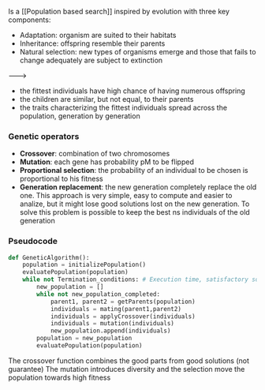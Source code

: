 Is a [[Population based search]] inspired by evolution with three key components:
- Adaptation: organism are suited to their habitats
- Inheritance: offspring resemble their parents
- Natural selection: new types of organisms emerge and those that fails to change adequately are subject to extinction

--->

- the fittest individuals have high chance of having numerous offspring
- the children are similar, but not equal, to their parents
- the traits characterizing the fittest individuals spread across the population, generation by generation


### Genetic operators
- **Crossover**: combination of two chromosomes
- **Mutation**: each gene has probability pM to be flipped
- **Proportional selection**: the probability of an individual to be chosen is proportional to his fitness
- **Generation replacement**: the new generation completely replace the old one. This approach is very simple, easy to compute and easier to analize, but it might lose good solutions lost on the new generation. To solve this problem is possible to keep the best ns individuals of the old generation

### Pseudocode
```python
def GeneticAlgorithm():
	population = initializePopulation()
	evaluatePopulation(population)
	while not Termination_conditions: # Execution time, satisfactory soltion(s), stagnation
		new_population = []
		while not new_population_completed:
			parent1, parent2 = getParents(population)
			individuals = mating(parent1,parent2)
			individuals = applyCrossover(individuals)
			individuals = mutation(individuals)
			new_population.append(individuals)
		population = new_population
		evaluatePopulation(population)
```

The crossover function combines the good parts from good solutions (not guarantee)
The mutation introduces diversity and the selection move the population towards high fitness
